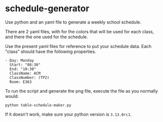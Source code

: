 # schedule-generator

Use python and an yaml file to generate a weekly school schedule.

There are 2 yaml files, with for the colors that will be used for each class, and there the one used for the schedule.

Use the present yaml files for reference to put your schedule data. Each "class" should have the following properties.

```
- Day: Monday
  Start: "08:30"
  End: "10:30"
  ClassName: ACM
  ClassNumber: (TP2)
  Room: E363
```

To run the script and generate the png file, execute the file as you normally would:

`python table-schedule-maker.py`

If it doesn't work, make sure your python version is `3.13.0rc1`.
